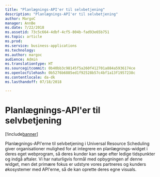 ```yaml
---
title: "Planlægnings-API'er til selvbetjening"
description: "Planlægnings-API'er til selvbetjening"
author: MargoC
manager: AnnBe
ms.date: 7/22/2018
ms.assetid: 73c5c664-4dbf-4cf5-804b-fad93e65b751
ms.topic: article
ms.prod: 
ms.service: business-applications
ms.technology: 
ms.author: margoc
audience: Admin
ms.translationtype: HT
ms.sourcegitcommit: 0b40bb3c98145f5a260f412701a884a5936174ce
ms.openlocfilehash: 0b5276b6885ed1f92528b57c4bf1a13f1957238c
ms.contentlocale: da-dk
ms.lasthandoff: 07/18/2018

---
```


#  <a name="self-service-scheduling-apis"></a>Planlægnings-API'er til selvbetjening


[!include[banner](../../../../includes/banner.md)]

Planlægnings-API'erne til selvbetjening i Universal Resource Scheduling giver organisationer mulighed for at integrere en planlægnings-widget i deres eget webprogram, så deres kunder kan søge efter ledige tidspunkter og indgå aftaler. Vi har naturligvis formål med opbygningen af denne widget, men det primære fokus er udstyre vores partneres og kunders økosystemer med API'erne, så de kan oprette deres egne visuals.

